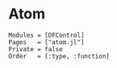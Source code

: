 # Atom

```@autodocs
Modules = [DFControl]
Pages   = ["atom.jl"]
Private = false
Order   = [:type, :function]
```
